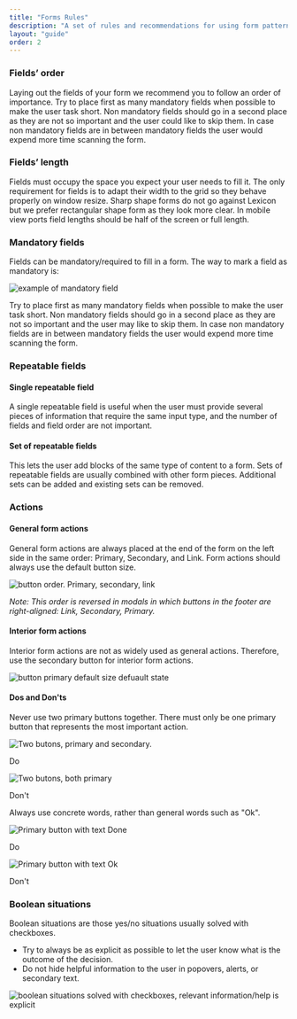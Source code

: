 ```yaml
---
title: "Forms Rules"
description: "A set of rules and recommendations for using form patterns in portal."
layout: "guide"
order: 2
---
```




### Fields’ order

Laying out the fields of your form we recommend you to follow an order of importance. Try to place first as many mandatory fields when possible to make the user task short. Non mandatory fields should go in a second place as they are not so important and the user could like to skip them. In case non mandatory fields are in between mandatory fields the user would expend more time scanning the form.

### Fields’ length

Fields must occupy the space you expect your user needs to fill it. The only requirement for fields is to adapt their width to the grid so they behave properly on window resize. Sharp shape forms do not go against Lexicon but we prefer rectangular shape form as they look more clear.
In mobile view ports field lengths should be half of the screen or full length.

### Mandatory fields

Fields can be mandatory/required to fill in a form. The way to mark a field as mandatory is:

![example of mandatory field](../../../images/InputMandatory.jpg)

Try to place first as many mandatory fields when possible to make the user task short. Non mandatory fields should go in a second place as they are not so important and the user may like to skip them. In case non mandatory fields are in between mandatory fields the user would expend more time scanning the form.


### Repeatable fields

#### Single repeatable field
A single repeatable field is useful when the user must provide several pieces of information that require the same input type, and the number of fields and field order are not important.

#### Set of repeatable fields
This lets the user add blocks of the same type of content to a form. Sets of repeatable fields are usually combined with other form pieces. Additional sets can be added and existing sets can be removed.

### Actions

#### General form actions

General form actions are always placed at the end of the form on the left side in the same order: Primary, Secondary, and Link. Form actions should always use the default button size.

![button order. Primary, secondary, link](../../../images/ButtonOrder.jpg)

*Note: This order is reversed in modals in which buttons in the footer are right-aligned: Link, Secondary, Primary.*

#### Interior form actions

Interior form actions are not as widely used as general actions. Therefore, use the secondary button for interior form actions.

![button primary default size defuault state](../../../images/ButtonIconSecondary.jpg)

#### Dos and Don'ts

Never use two primary buttons together. There must only be one primary button that represents the most important action.

<div class="row">
	<div class="dodont col-lg">
		<img class="do" src="../../../images/FormButtonPrimaryDo.jpg" alt="Two butons, primary and secondary.">
		<p class="do">Do</p>
	</div>
	<div class="dodont col-lg">
		<img class="dont" src="../../../images/FormButtonPrimaryDont.jpg" alt="Two butons, both primary">
		<p class="dont">Don't</p>
	</div>
</div>

Always use concrete words, rather than general words such as "Ok".

<div class="row">
	<div class="dodont col-lg">
		<img class="do" src="../../../images/FormButtonPrimaryTextDo.jpg" alt="Primary button with text Done">
		<p class="do">Do</p>
	</div>
	<div class="dodont col-lg">
		<img class="dont" src="../../../images/FormButtonPrimaryTextDont.jpg" alt="Primary button with text Ok">
		<p class="dont">Don't</p>
	</div>
</div>

### Boolean situations

Boolean situations are those yes/no situations usually solved with checkboxes.
* Try to always be as explicit as possible to let the user know what is the outcome of the decision. 
* Do not hide helpful information to the user in popovers, alerts, or secondary text.

![boolean situations solved with checkboxes, relevant information/help is explicit](../../../images/FormBooleanSituations.jpg)